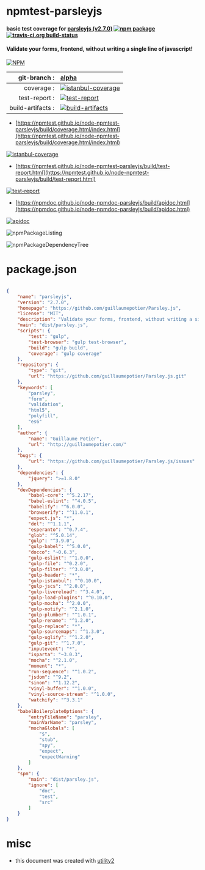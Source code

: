 # npmtest-parsleyjs

#### basic test coverage for  [parsleyjs (v2.7.0)](https://github.com/guillaumepotier/Parsley.js)  [![npm package](https://img.shields.io/npm/v/npmtest-parsleyjs.svg?style=flat-square)](https://www.npmjs.org/package/npmtest-parsleyjs) [![travis-ci.org build-status](https://api.travis-ci.org/npmtest/node-npmtest-parsleyjs.svg)](https://travis-ci.org/npmtest/node-npmtest-parsleyjs)

#### Validate your forms, frontend, without writing a single line of javascript!

[![NPM](https://nodei.co/npm/parsleyjs.png?downloads=true&downloadRank=true&stars=true)](https://www.npmjs.com/package/parsleyjs)

| git-branch : | [alpha](https://github.com/npmtest/node-npmtest-parsleyjs/tree/alpha)|
|--:|:--|
| coverage : | [![istanbul-coverage](https://npmtest.github.io/node-npmtest-parsleyjs/build/coverage.badge.svg)](https://npmtest.github.io/node-npmtest-parsleyjs/build/coverage.html/index.html)|
| test-report : | [![test-report](https://npmtest.github.io/node-npmtest-parsleyjs/build/test-report.badge.svg)](https://npmtest.github.io/node-npmtest-parsleyjs/build/test-report.html)|
| build-artifacts : | [![build-artifacts](https://npmtest.github.io/node-npmtest-parsleyjs/glyphicons_144_folder_open.png)](https://github.com/npmtest/node-npmtest-parsleyjs/tree/gh-pages/build)|

- [https://npmtest.github.io/node-npmtest-parsleyjs/build/coverage.html/index.html](https://npmtest.github.io/node-npmtest-parsleyjs/build/coverage.html/index.html)

[![istanbul-coverage](https://npmtest.github.io/node-npmtest-parsleyjs/build/screenCapture.buildCi.browser.%252Ftmp%252Fbuild%252Fcoverage.lib.html.png)](https://npmtest.github.io/node-npmtest-parsleyjs/build/coverage.html/index.html)

- [https://npmtest.github.io/node-npmtest-parsleyjs/build/test-report.html](https://npmtest.github.io/node-npmtest-parsleyjs/build/test-report.html)

[![test-report](https://npmtest.github.io/node-npmtest-parsleyjs/build/screenCapture.buildCi.browser.%252Ftmp%252Fbuild%252Ftest-report.html.png)](https://npmtest.github.io/node-npmtest-parsleyjs/build/test-report.html)

- [https://npmdoc.github.io/node-npmdoc-parsleyjs/build/apidoc.html](https://npmdoc.github.io/node-npmdoc-parsleyjs/build/apidoc.html)

[![apidoc](https://npmdoc.github.io/node-npmdoc-parsleyjs/build/screenCapture.buildCi.browser.%252Ftmp%252Fbuild%252Fapidoc.html.png)](https://npmdoc.github.io/node-npmdoc-parsleyjs/build/apidoc.html)

![npmPackageListing](https://npmtest.github.io/node-npmtest-parsleyjs/build/screenCapture.npmPackageListing.svg)

![npmPackageDependencyTree](https://npmtest.github.io/node-npmtest-parsleyjs/build/screenCapture.npmPackageDependencyTree.svg)



# package.json

```json

{
    "name": "parsleyjs",
    "version": "2.7.0",
    "homepage": "https://github.com/guillaumepotier/Parsley.js",
    "license": "MIT",
    "description": "Validate your forms, frontend, without writing a single line of javascript!",
    "main": "dist/parsley.js",
    "scripts": {
        "test": "gulp",
        "test-browser": "gulp test-browser",
        "build": "gulp build",
        "coverage": "gulp coverage"
    },
    "repository": {
        "type": "git",
        "url": "https://github.com/guillaumepotier/Parsley.js.git"
    },
    "keywords": [
        "parsley",
        "form",
        "validation",
        "html5",
        "polyfill",
        "es6"
    ],
    "author": {
        "name": "Guillaume Potier",
        "url": "http://guillaumepotier.com/"
    },
    "bugs": {
        "url": "https://github.com/guillaumepotier/Parsley.js/issues"
    },
    "dependencies": {
        "jquery": ">=1.8.0"
    },
    "devDependencies": {
        "babel-core": "^5.2.17",
        "babel-eslint": "^4.0.5",
        "babelify": "^6.0.0",
        "browserify": "^11.0.1",
        "expect.js": "*",
        "del": "^1.1.1",
        "esperanto": "^0.7.4",
        "glob": "^5.0.14",
        "gulp": "^3.9.0",
        "gulp-babel": "^5.0.0",
        "docco": "~0.6.3",
        "gulp-eslint": "^1.0.0",
        "gulp-file": "^0.2.0",
        "gulp-filter": "^3.0.0",
        "gulp-header": "*",
        "gulp-istanbul": "^0.10.0",
        "gulp-jscs": "^2.0.0",
        "gulp-livereload": "^3.4.0",
        "gulp-load-plugins": "^0.10.0",
        "gulp-mocha": "^2.0.0",
        "gulp-notify": "^2.1.0",
        "gulp-plumber": "^1.0.1",
        "gulp-rename": "^1.2.0",
        "gulp-replace": "*",
        "gulp-sourcemaps": "^1.3.0",
        "gulp-uglify": "^1.2.0",
        "gulp-git": "^1.7.0",
        "inputevent": "*",
        "isparta": "~3.0.3",
        "mocha": "^2.1.0",
        "moment": "*",
        "run-sequence": "^1.0.2",
        "jsdom": "^9.2",
        "sinon": "^1.12.2",
        "vinyl-buffer": "^1.0.0",
        "vinyl-source-stream": "^1.0.0",
        "watchify": "^3.3.1"
    },
    "babelBoilerplateOptions": {
        "entryFileName": "parsley",
        "mainVarName": "parsley",
        "mochaGlobals": [
            "$",
            "stub",
            "spy",
            "expect",
            "expectWarning"
        ]
    },
    "spm": {
        "main": "dist/parsley.js",
        "ignore": [
            "doc",
            "test",
            "src"
        ]
    }
}
```



# misc
- this document was created with [utility2](https://github.com/kaizhu256/node-utility2)
